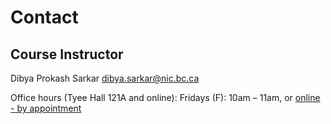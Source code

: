 # Contact <!-- {docsify-ignore} -->

## Course Instructor <!-- {docsify-ignore} -->
Dibya Prokash Sarkar
dibya.sarkar@nic.bc.ca  

Office hours (Tyee Hall 121A and online): Fridays (F): 10am – 11am, or [online - by appointment](https://outlook.office.com/bookwithme/user/a5b94d88a5b54f46a1219f91314fc274@nic.bc.ca/meetingtype/aIa-XWAlr0-IsNFrmRUxMA2?bookingcode=fb9e58f9-6989-45fc-83ae-d1caa577903c&anonymous&ep=mlink)


<!-- Appointments also available by request -->
